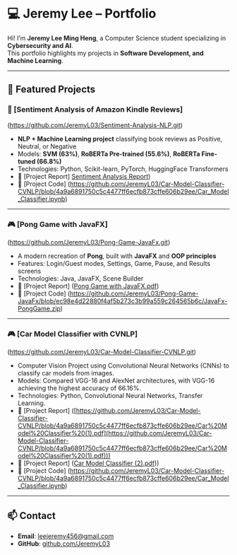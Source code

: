 # 💻 Jeremy Lee – Portfolio

Hi! I’m **Jeremy Lee Ming Heng**, a Computer Science student specializing in **Cybersecurity and AI**.  
This portfolio highlights my projects in **Software Development, and Machine Learning**. 

---

## 🎯 Featured Projects

### 📖 [Sentiment Analysis of Amazon Kindle Reviews]
(https://github.com/JeremyL03/Sentiment-Analysis-NLP.git)

- **NLP + Machine Learning project** classifying book reviews as Positive, Neutral, or Negative  
- Models: **SVM (63%)**, **RoBERTa Pre-trained (55.6%)**, **RoBERTa Fine-tuned (66.8%)**  
- Technologies: Python, Scikit-learn, PyTorch, HuggingFace Transformers  
- 📄 [Project Report] [Sentiment Analysis Report)](https://github.com/JeremyL03/Sentiment-Analysis-NLP/blob/adb730e613875eff39938aa7af7acf9b2a149e68/Sentiment%20Analysis%20Reviewer.pdf)
- 📄 [Project Code] (https://github.com/JeremyL03/Car-Model-Classifier-CVNLP/blob/4a9a6891750c5c4477ff6ecfb873cffe606b29ee/Car_Model_Classifier.ipynb)

---

### 🎮 [Pong Game with JavaFX]
(https://github.com/JeremyL03/Pong-Game-JavaFx.git)

- A modern recreation of **Pong**, built with **JavaFX** and **OOP principles**  
- Features: Login/Guest modes, Settings, Game, Pause, and Results screens  
- Technologies: Java, JavaFX, Scene Builder  
- 📄 [Project Report] ([Pong Game with JavaFX.pdf](https://github.com/JeremyL03/Pong-Game-JavaFx/blob/ec98e4d22880f4af5b273c3b99a559c264565b6c/Pong%20Game%20with%20JavaFX.pdf))
- 📄 [Project Code]  (https://github.com/JeremyL03/Pong-Game-JavaFx/blob/ec98e4d22880f4af5b273c3b99a559c264565b6c/JavaFx-PongGame.zip)

---

### 🎮 [Car Model Classifier with CVNLP]
(https://github.com/JeremyL03/Car-Model-Classifier-CVNLP.git)

- Computer Vision Project using Convolutional Neural Networks (CNNs) to classify car models from images.
- Models: Compared VGG-16 and AlexNet architectures, with VGG-16 achieving the highest accuracy of 66.16%.
- Technologies: Python, Convolutional Neural Networks, Transfer Learning.
- 📄 [Project Report]  ([https://github.com/JeremyL03/Car-Model-Classifier-CVNLP/blob/4a9a6891750c5c4477ff6ecfb873cffe606b29ee/Car%20Model%20Classifier%20(1).pdf](https://github.com/JeremyL03/Car-Model-Classifier-CVNLP/blob/4a9a6891750c5c4477ff6ecfb873cffe606b29ee/Car%20Model%20Classifier%20(1).pdf)))
- 📄 [Project Report]  ([Car Model Classifier (2).pdf](https://github.com/JeremyL03/Car-Model-Classifier-CVNLP/blob/4a9a6891750c5c4477ff6ecfb873cffe606b29ee/Car%20Model%20Classifier%20(2).pdf)))
- 📄 [Project Code]  (https://github.com/JeremyL03/Car-Model-Classifier-CVNLP/blob/4a9a6891750c5c4477ff6ecfb873cffe606b29ee/Car_Model_Classifier.ipynb)

  
---


## 📫 Contact
- **Email**: leejeremy456@gmail.com
- **GitHub**: [github.com/JeremyL03](https://github.com/JeremyL03) 
